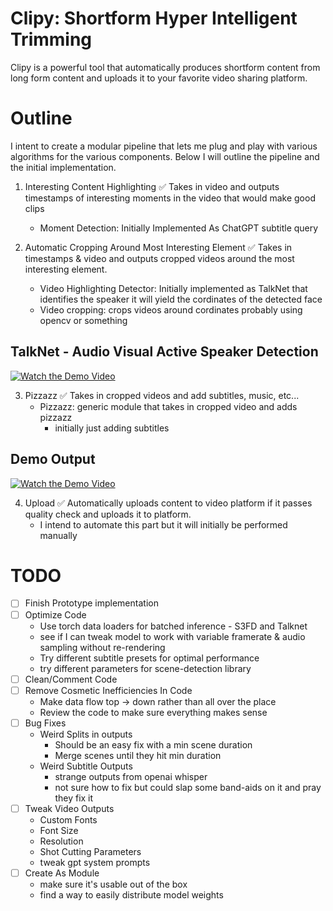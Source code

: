 # Clipy: Shortform Hyper Intelligent Trimming

Clipy is a powerful tool that automatically produces shortform content from long form content and uploads it to your favorite video sharing platform.

# Outline
I intent to create a modular pipeline that lets me plug and play with various algorithms for the various components. Below I will outline the pipeline and the initial implementation. 

1. Interesting Content Highlighting ✅
    Takes in video and outputs timestamps of interesting moments in the video that would make good clips
    * Moment Detection: Initially Implemented As ChatGPT subtitle query

2. Automatic Cropping Around Most Interesting Element ✅
    Takes in timestamps & video and outputs cropped videos around the most interesting element.
    * Video Highlighting Detector: Initially implemented as TalkNet that identifies the speaker it will yield the cordinates of the detected face
    * Video cropping: crops videos around cordinates probably using opencv or something
## TalkNet - Audio Visual Active Speaker Detection
[![Watch the Demo Video](https://api.habits.heise.ai/media/other/video1.jpg)](https://www.youtube.com/watch?v=r59jHQHsje8)


3. Pizzazz ✅
    Takes in cropped videos and add subtitles, music, etc...
    * Pizzazz: generic module that takes in cropped video and adds pizzazz 
        * initially just adding subtitles
## Demo Output

[![Watch the Demo Video](https://api.habits.heise.ai/media/other/video2.jpg)](https://www.youtube.com/watch?v=y4C2XMpcZLY)

4. Upload ✅
    Automatically uploads content to video platform if it passes quality check and uploads it to platform. 
    * I intend to automate this part but it will initially be performed manually 

# TODO

- [ ] Finish Prototype implementation
- [ ] Optimize Code
    * Use torch data loaders for batched inference - S3FD and Talknet
    * see if I can tweak model to work with variable framerate & audio sampling without re-rendering
    * Try different subtitle presets for optimal performance
    * try different parameters for scene-detection library
- [ ] Clean/Comment Code
- [ ] Remove Cosmetic Inefficiencies In Code 
    * Make data flow top -> down rather than all over the place
    * Review the code to make sure everything makes sense
- [ ] Bug Fixes
    * Weird Splits in outputs
        * Should be an easy fix with a min scene duration
        * Merge scenes until they hit min duration
    * Weird Subtitle Outputs
        * strange outputs from openai whisper 
        * not sure how to fix but could slap some band-aids on it and pray they fix it
- [ ] Tweak Video Outputs
    * Custom Fonts
    * Font Size
    * Resolution
    * Shot Cutting Parameters
    * tweak gpt system prompts
- [ ] Create As Module
    * make sure it's usable out of the box
    * find a way to easily distribute model weights

